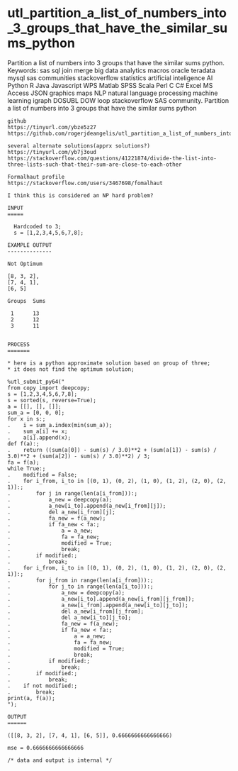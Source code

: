 # utl_partition_a_list_of_numbers_into_3_groups_that_have_the_similar_sums_python
Partition a list of numbers into 3 groups that have the similar sums python.  Keywords: sas sql join merge big data analytics macros oracle teradata mysql sas communities stackoverflow statistics artificial inteligence AI Python R Java Javascript WPS Matlab SPSS Scala Perl C C# Excel MS Access JSON graphics maps NLP natural language processing machine learning igraph DOSUBL DOW loop stackoverflow SAS community.
    Partition a list of numbers into 3 groups that have the similar sums python

    github
    https://tinyurl.com/ybze5z27
    https://github.com/rogerjdeangelis/utl_partition_a_list_of_numbers_into_3_groups_that_have_the_similar_sums_python

    several alternate solutions(apprx solutions?)
    https://tinyurl.com/yb7j3oud
    https://stackoverflow.com/questions/41221874/divide-the-list-into-three-lists-such-that-their-sum-are-close-to-each-other

    Formalhaut profile
    https://stackoverflow.com/users/3467698/fomalhaut

    I think this is considered an NP hard problem?

    INPUT
    =====

      Hardcoded to 3;
      s = [1,2,3,4,5,6,7,8];

    EXAMPLE OUTPUT
    --------------

    Not Optimum

    [8, 3, 2],
    [7, 4, 1],
    [6, 5]

    Groups  Sums

     1      13
     2      12
     3      11


    PROCESS
    =======

    * here is a python approximate solution based on group of three;
    * it does not find the optimum solution;

    %utl_submit_py64("
    from copy import deepcopy;
    s = [1,2,3,4,5,6,7,8];
    s = sorted(s, reverse=True);
    a = [[], [], []];
    sum_a = [0, 0, 0];
    for x in s:;
    .    i = sum_a.index(min(sum_a));
    .    sum_a[i] += x;
    .    a[i].append(x);
    def f(a):;
    .    return ((sum(a[0]) - sum(s) / 3.0)**2 + (sum(a[1]) - sum(s) / 3.0)**2 + (sum(a[2]) - sum(s) / 3.0)**2) / 3;
    fa = f(a);
    while True:;
    .    modified = False;
    .    for i_from, i_to in [(0, 1), (0, 2), (1, 0), (1, 2), (2, 0), (2, 1)]:;
    .        for j in range(len(a[i_from])):;
    .            a_new = deepcopy(a);
    .            a_new[i_to].append(a_new[i_from][j]);
    .            del a_new[i_from][j];
    .            fa_new = f(a_new);
    .            if fa_new < fa:;
    .                a = a_new;
    .                fa = fa_new;
    .                modified = True;
    .                break;
    .        if modified:;
    .            break;
    .    for i_from, i_to in [(0, 1), (0, 2), (1, 0), (1, 2), (2, 0), (2, 1)]:;
    .        for j_from in range(len(a[i_from])):;
    .            for j_to in range(len(a[i_to])):;
    .                a_new = deepcopy(a);
    .                a_new[i_to].append(a_new[i_from][j_from]);
    .                a_new[i_from].append(a_new[i_to][j_to]);
    .                del a_new[i_from][j_from];
    .                del a_new[i_to][j_to];
    .                fa_new = f(a_new);
    .                if fa_new < fa:;
    .                    a = a_new;
    .                    fa = fa_new;
    .                    modified = True;
    .                    break;
    .            if modified:;
    .                break;
    .        if modified:;
    .            break;
    .    if not modified:;
    .        break;
    print(a, f(a));
    ");

    OUTPUT
    ======

    ([[8, 3, 2], [7, 4, 1], [6, 5]], 0.6666666666666666)

    mse = 0.6666666666666666

    /* data and output is internal */


